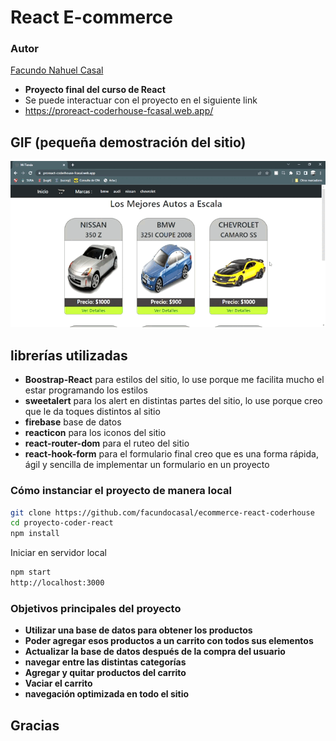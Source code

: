 # React E-commerce
### Autor

[Facundo Nahuel Casal](https://github.com/facundocasal)

- **Proyecto final del curso de React**
- Se puede interactuar con el proyecto en el siguiente link 
- https://proreact-coderhouse-fcasal.web.app/

## GIF (pequeña demostración del sitio)

![](miTienda.gif)

## librerías utilizadas

- **Boostrap-React** para estilos del sitio, lo use porque me facilita mucho el estar programando los estilos
- **sweetalert** para los alert en distintas partes del sitio, lo use porque creo que le da toques distintos al sitio
- **firebase** base de datos
- **reacticon** para los iconos del sitio 
- **react-router-dom** para el ruteo del sitio 
- **react-hook-form** para el formulario final creo que es una forma rápida, ágil y sencilla de implementar un formulario en un proyecto 


### Cómo instanciar el proyecto de manera local

``` bash
git clone https://github.com/facundocasal/ecommerce-react-coderhouse
cd proyecto-coder-react
npm install
```
Iniciar en servidor local
``` bash
npm start
http://localhost:3000
```

### Objetivos principales del proyecto
- **Utilizar una base de datos para obtener los productos**
- **Poder agregar esos productos a un carrito con todos sus elementos**
- **Actualizar la base de datos después de la compra del usuario**
- **navegar entre las distintas categorías**
- **Agregar y quitar productos del carrito**
- **Vaciar el carrito**
- **navegación optimizada en todo el sitio**


## Gracias